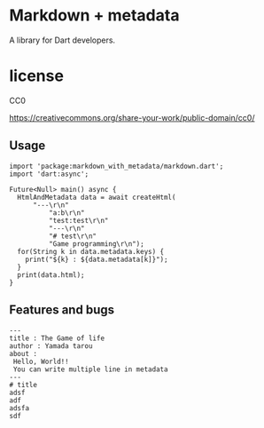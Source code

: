 # Markdown + metadata

A library for Dart developers.


# license

CC0

https://creativecommons.org/share-your-work/public-domain/cc0/


## Usage

```
import 'package:markdown_with_metadata/markdown.dart';
import 'dart:async';

Future<Null> main() async {
  HtmlAndMetadata data = await createHtml(
      "---\r\n"
          "a:b\r\n"
          "test:test\r\n"
          "---\r\n"
          "# test\r\n"
          "Game programming\r\n");
  for(String k in data.metadata.keys) {
    print("${k} : ${data.metadata[k]}");
  }
  print(data.html);
}

```

## Features and bugs

```
---
title : The Game of life
author : Yamada tarou
about :
 Hello, World!!
 You can write multiple line in metadata
---
# title
adsf
adf
adsfa
sdf
```